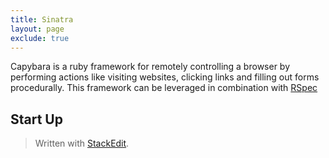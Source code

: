 ```yaml
---
title: Sinatra
layout: page
exclude: true
---
```

Capybara is a ruby framework for remotely controlling a browser by performing actions like visiting websites, clicking links and filling out forms procedurally. This framework can be leveraged in combination with [RSpec](#/rspec)
## Start Up


> Written with [StackEdit](https://stackedit.io/).
<!--stackedit_data:
eyJoaXN0b3J5IjpbMTg0MDQ3NjI4Nl19
-->